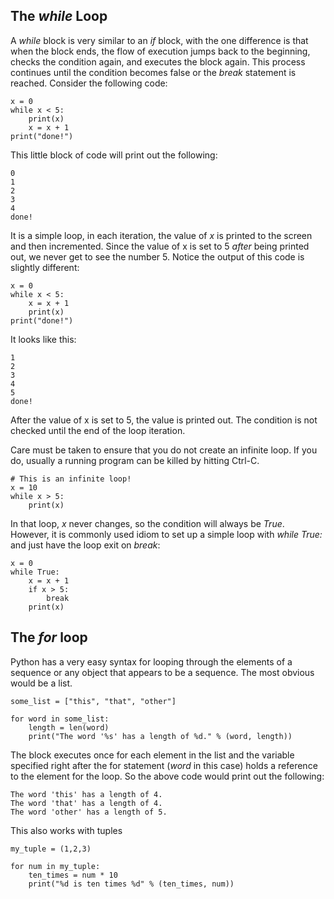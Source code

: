 The *while* Loop
----------------

A *while* block is very similar to an *if* block, with the one
difference is that when the block ends, the flow of execution jumps back
to the beginning, checks the condition again, and executes the block
again. This process continues until the condition becomes false or the
*break* statement is reached. Consider the following code:

    x = 0
    while x < 5:
        print(x)
        x = x + 1
    print("done!")

This little block of code will print out the following:

    0
    1
    2
    3
    4
    done!

It is a simple loop, in each iteration, the value of *x* is printed to
the screen and then incremented. Since the value of x is set to 5
*after* being printed out, we never get to see the number 5. Notice the
output of this code is slightly different:

    x = 0
    while x < 5:
        x = x + 1
        print(x)
    print("done!")

It looks like this:

    1
    2
    3
    4
    5
    done!

After the value of x is set to 5, the value is printed out. The
condition is not checked until the end of the loop iteration.

Care must be taken to ensure that you do not create an infinite loop. If
you do, usually a running program can be killed by hitting Ctrl-C.

    # This is an infinite loop!
    x = 10
    while x > 5:
        print(x)

In that loop, *x* never changes, so the condition will always be *True*.
However, it is commonly used idiom to set up a simple loop with *while
True:* and just have the loop exit on *break*:

    x = 0
    while True:
        x = x + 1
        if x > 5:
            break
        print(x)


The *for* loop
--------------

Python has a very easy syntax for looping through the elements of a
sequence or any object that appears to be a sequence. The most obvious
would be a list.

    some_list = ["this", "that", "other"]

    for word in some_list:
        length = len(word)
        print("The word '%s' has a length of %d." % (word, length))

The block executes once for each element in the list and the variable
specified right after the for statement (*word* in this case) holds a
reference to the element for the loop. So the above code would print out
the following:

    The word 'this' has a length of 4.
    The word 'that' has a length of 4.
    The word 'other' has a length of 5.

This also works with tuples

    my_tuple = (1,2,3)

    for num in my_tuple:
        ten_times = num * 10
        print("%d is ten times %d" % (ten_times, num))
